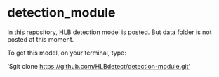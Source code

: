 # detection_module
In this repository, HLB detection model is posted. But data folder is not posted at this moment.

To get this model, on your terminal, type:

‘$git clone https://github.com/HLBdetect/detection-module.git’


